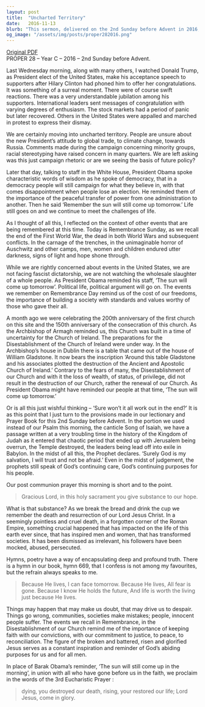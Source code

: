 ```yaml
---
layout: post
title:  "Uncharted Territory"
date:   2016-11-13
blurb: "This sermon, delivered on the 2nd Sunday before Advent in 2016, reflects on the election of Donald Trump and the uncertainties that come with it. It draws parallels with other historical events and emphasizes the importance of faith and hope in times of change and uncertainty. The sermon also highlights the significance of Remembrance Sunday and the enduring power of God's purposes."
og_image: "/assets/img/posts/proper282016.png"
---
```

[Original PDF](/assets/pdf/proper282016.pdf)    
PROPER 28 – Year C – 2016 – 2nd Sunday before Advent.

Last Wednesday morning, along with many others, I watched Donald Trump, as President elect of the United States, make his acceptance speech to supporters after Hilary Clinton had phoned him to offer her congratulations. It was something of a surreal moment. There were of course swift reactions. There was a very understandable jubilation among his supporters. International leaders sent messages of congratulation with varying degrees of enthusiasm. The stock markets had a period of panic but later recovered. Others in the United States were appalled and marched in protest to express their dismay.

We are certainly moving into uncharted territory. People are unsure about the new President’s attitude to global trade, to climate change, towards Russia. Comments made during the campaign concerning minority groups, racial stereotyping have raised concern in many quarters. We are left asking was this just campaign rhetoric or are we seeing the basis of future policy?

Later that day, talking to staff in the White House, President Obama spoke characteristic words of wisdom as he spoke of democracy, that in a democracy people will still campaign for what they believe in, with that comes disappointment when people lose an election. He reminded them of the importance of the peaceful transfer of power from one administration to another. Then he said ‘Remember the sun will still come up tomorrow.’ Life still goes on and we continue to meet the challenges of life.

As I thought of all this, I reflected on the context of other events that are being remembered at this time. Today is Remembrance Sunday, as we recall the end of the First World War, the dead in both World Wars and subsequent conflicts. In the carnage of the trenches, in the unimaginable horror of Auschwitz and other camps, men, women and children endured utter darkness, signs of light and hope shone through.

While we are rightly concerned about events in the United States, we are not facing fascist dictatorship, we are not watching the wholesale slaughter of a whole people. As President Obama reminded his staff, ‘The sun will come up tomorrow’. Political life, political argument will go on. The events we remember on Remembrance Day remind us of the cost of our freedoms, the importance of building a society with standards and values worthy of those who gave their all.

A month ago we were celebrating the 200th anniversary of the first church on this site and the 150th anniversary of the consecration of this church. As the Archbishop of Armagh reminded us, this Church was built in a time of uncertainty for the Church of Ireland. The preparations for the Disestablishment of the Church of Ireland were under way. In the Archbishop’s house in Dublin there is a table that came out of the house of William Gladstone. It now bears the inscription ‘Around this table Gladstone and his associates plotted the destruction of the Ancient and Apostolic Church of Ireland.’ Contrary to the fears of many, the Disestablishment of our Church and with it the loss of wealth, of status, of privilege, did not result in the destruction of our Church, rather the renewal of our Church. As President Obama might have reminded our people at that time, ‘The sun will come up tomorrow.’

Or is all this just wishful thinking – ‘Sure won’t it all work out in the end?’ It is as this point that I just turn to the provisions made in our lectionary and Prayer Book for this 2nd Sunday before Advent. In the portion we used instead of our Psalm this morning, the canticle Song of Isaiah, we have a passage written at a very troubling time in the history of the Kingdom of Judah as it entered that chaotic period that ended up with Jerusalem being overrun, the Temple destroyed, the leaders being lead off into exile in Babylon. In the midst of all this, the Prophet declares. ‘Surely God is my salvation, I will trust and not be afraid.’ Even in the midst of judgement, the prophets still speak of God’s continuing care, God’s continuing purposes for his people.

Our post communion prayer this morning is short and to the point.

> Gracious Lord,
> in this holy sacrament you give substance to our hope.

What is that substance? As we break the bread and drink the cup we remember the death and resurrection of our Lord Jesus Christ. In a seemingly pointless and cruel death, in a forgotten corner of the Roman Empire, something crucial happened that has impacted on the life of this earth ever since, that has inspired men and women, that has transformed societies. It has been dismissed as irrelevant, his followers have been mocked, abused, persecuted.

Hymns, poetry have a way of encapsulating deep and profound truth. There is a hymn in our book, hymn 669, that I confess is not among my favourites, but the refrain always speaks to me.

> Because He lives, I can face tomorrow.
> Because He lives, All fear is gone.
> Because I know He holds the future,
> And life is worth the living just because He lives.

Things may happen that may make us doubt, that may drive us to despair. Things go wrong, communities, societies make mistakes; people, innocent people suffer. The events we recall in Remembrance, in the Disestablishment of our Church remind me of the importance of keeping faith with our convictions, with our commitment to justice, to peace, to reconciliation. The figure of the broken and battered, risen and glorified Jesus serves as a constant inspiration and reminder of God’s abiding purposes for us and for all men.

In place of Barak Obama’s reminder, ‘The sun will still come up in the morning’, in union with all who have gone before us in the faith, we proclaim in the words of the 3rd Eucharistic Prayer :

> dying, you destroyed our death,
> rising, your restored our life;
> Lord Jesus, come in glory.
